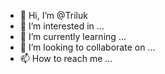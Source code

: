 - 👋 Hi, I’m @Triluk
- 👀 I’m interested in ...
- 🌱 I’m currently learning ...
- 💞️ I’m looking to collaborate on ...
- 📫 How to reach me ...

<!---
Triluk/Triluk is a ✨ special ✨ repository because its `README.md` (this file) appears on your GitHub profile.
You can click the Preview link to take a look at your changes.
--->
